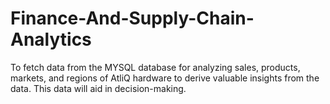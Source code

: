 # Finance-And-Supply-Chain-Analytics
To fetch data from the MYSQL database for analyzing sales, products, markets, and regions of AtliQ hardware to derive valuable insights from the data. This data will aid in decision-making.
